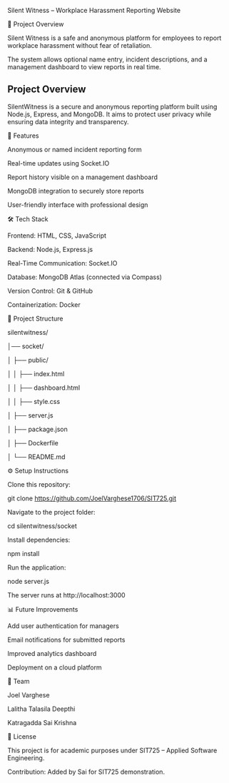 Silent Witness – Workplace Harassment Reporting Website

📌 Project Overview



Silent Witness is a safe and anonymous platform for employees to report workplace harassment without fear of retaliation.

The system allows optional name entry, incident descriptions, and a management dashboard to view reports in real time.

## Project Overview
SilentWitness is a secure and anonymous reporting platform built using Node.js, Express, and MongoDB. It aims to protect user privacy while ensuring data integrity and transparency.


🚀 Features



Anonymous or named incident reporting form



Real-time updates using Socket.IO



Report history visible on a management dashboard



MongoDB integration to securely store reports



User-friendly interface with professional design



🛠️ Tech Stack



Frontend: HTML, CSS, JavaScript



Backend: Node.js, Express.js



Real-Time Communication: Socket.IO



Database: MongoDB Atlas (connected via Compass)



Version Control: Git \& GitHub



Containerization: Docker





📂 Project Structure

silentwitness/

│── socket/

│   ├── public/

│   │   ├── index.html

│   │   ├── dashboard.html

│   │   ├── style.css

│   ├── server.js

│   ├── package.json

│   ├── Dockerfile

│   └── README.md





⚙️ Setup Instructions



Clone this repository:



git clone https://github.com/JoelVarghese1706/SIT725.git





Navigate to the project folder:



cd silentwitness/socket





Install dependencies:



npm install





Run the application:



node server.js





The server runs at http://localhost:3000



📊 Future Improvements



Add user authentication for managers



Email notifications for submitted reports



Improved analytics dashboard



Deployment on a cloud platform



👥 Team



Joel Varghese



Lalitha Talasila Deepthi



Katragadda Sai Krishna





📖 License



This project is for academic purposes under SIT725 – Applied Software Engineering.

Contribution: Added by Sai for SIT725 demonstration.

